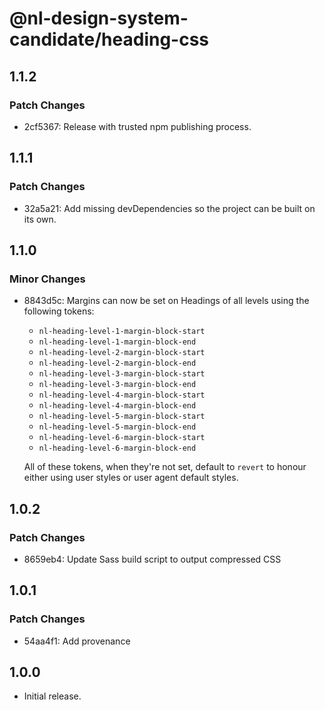 # @nl-design-system-candidate/heading-css

## 1.1.2

### Patch Changes

- 2cf5367: Release with trusted npm publishing process.

## 1.1.1

### Patch Changes

- 32a5a21: Add missing devDependencies so the project can be built on its own.

## 1.1.0

### Minor Changes

- 8843d5c: Margins can now be set on Headings of all levels using the following tokens:
  - `nl-heading-level-1-margin-block-start`
  - `nl-heading-level-1-margin-block-end`
  - `nl-heading-level-2-margin-block-start`
  - `nl-heading-level-2-margin-block-end`
  - `nl-heading-level-3-margin-block-start`
  - `nl-heading-level-3-margin-block-end`
  - `nl-heading-level-4-margin-block-start`
  - `nl-heading-level-4-margin-block-end`
  - `nl-heading-level-5-margin-block-start`
  - `nl-heading-level-5-margin-block-end`
  - `nl-heading-level-6-margin-block-start`
  - `nl-heading-level-6-margin-block-end`

  All of these tokens, when they're not set, default to `revert` to honour either using user styles or user agent default styles.

## 1.0.2

### Patch Changes

- 8659eb4: Update Sass build script to output compressed CSS

## 1.0.1

### Patch Changes

- 54aa4f1: Add provenance

## 1.0.0

- Initial release.

